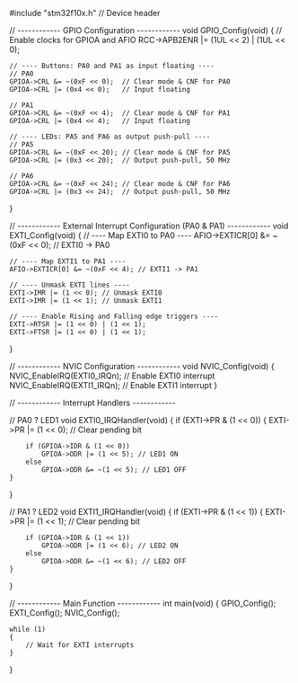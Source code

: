 #include "stm32f10x.h" // Device header

// ------------ GPIO Configuration ------------
void GPIO_Config(void)
{
// Enable clocks for GPIOA and AFIO
RCC->APB2ENR |= (1UL << 2) | (1UL << 0);

    // ---- Buttons: PA0 and PA1 as input floating ----
    // PA0
    GPIOA->CRL &= ~(0xF << 0);  // Clear mode & CNF for PA0
    GPIOA->CRL |= (0x4 << 0);   // Input floating

    // PA1
    GPIOA->CRL &= ~(0xF << 4);  // Clear mode & CNF for PA1
    GPIOA->CRL |= (0x4 << 4);   // Input floating

    // ---- LEDs: PA5 and PA6 as output push-pull ----
    // PA5
    GPIOA->CRL &= ~(0xF << 20); // Clear mode & CNF for PA5
    GPIOA->CRL |= (0x3 << 20);  // Output push-pull, 50 MHz

    // PA6
    GPIOA->CRL &= ~(0xF << 24); // Clear mode & CNF for PA6
    GPIOA->CRL |= (0x3 << 24);  // Output push-pull, 50 MHz

}

// ------------ External Interrupt Configuration (PA0 & PA1) ------------
void EXTI_Config(void)
{
// ---- Map EXTI0 to PA0 ----
AFIO->EXTICR[0] &= ~(0xF << 0); // EXTI0 -> PA0

    // ---- Map EXTI1 to PA1 ----
    AFIO->EXTICR[0] &= ~(0xF << 4); // EXTI1 -> PA1

    // ---- Unmask EXTI lines ----
    EXTI->IMR |= (1 << 0); // Unmask EXTI0
    EXTI->IMR |= (1 << 1); // Unmask EXTI1

    // ---- Enable Rising and Falling edge triggers ----
    EXTI->RTSR |= (1 << 0) | (1 << 1);
    EXTI->FTSR |= (1 << 0) | (1 << 1);

}

// ------------ NVIC Configuration ------------
void NVIC_Config(void)
{
NVIC_EnableIRQ(EXTI0_IRQn); // Enable EXTI0 interrupt
NVIC_EnableIRQ(EXTI1_IRQn); // Enable EXTI1 interrupt
}

// ------------ Interrupt Handlers ------------

// PA0 ? LED1
void EXTI0_IRQHandler(void)
{
if (EXTI->PR & (1 << 0))
{
EXTI->PR |= (1 << 0); // Clear pending bit

        if (GPIOA->IDR & (1 << 0))
            GPIOA->ODR |= (1 << 5); // LED1 ON
        else
            GPIOA->ODR &= ~(1 << 5); // LED1 OFF
    }

}

// PA1 ? LED2
void EXTI1_IRQHandler(void)
{
if (EXTI->PR & (1 << 1))
{
EXTI->PR |= (1 << 1); // Clear pending bit

        if (GPIOA->IDR & (1 << 1))
            GPIOA->ODR |= (1 << 6); // LED2 ON
        else
            GPIOA->ODR &= ~(1 << 6); // LED2 OFF
    }

}

// ------------ Main Function ------------
int main(void)
{
GPIO_Config();
EXTI_Config();
NVIC_Config();

    while (1)
    {
        // Wait for EXTI interrupts
    }

}
